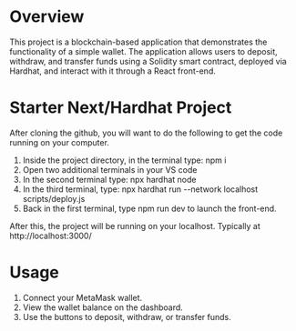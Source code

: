 # Overview
This project is a blockchain-based application that demonstrates the functionality of a simple wallet. The application allows users to deposit, withdraw, and transfer funds using a Solidity smart contract, deployed via Hardhat, and interact with it through a React front-end.


# Starter Next/Hardhat Project

After cloning the github, you will want to do the following to get the code running on your computer.

1. Inside the project directory, in the terminal type: npm i
2. Open two additional terminals in your VS code
3. In the second terminal type: npx hardhat node
4. In the third terminal, type: npx hardhat run --network localhost scripts/deploy.js
5. Back in the first terminal, type npm run dev to launch the front-end.

After this, the project will be running on your localhost. 
Typically at http://localhost:3000/

# Usage
1. Connect your MetaMask wallet.
2. View the wallet balance on the dashboard.
3. Use the buttons to deposit, withdraw, or transfer funds.
